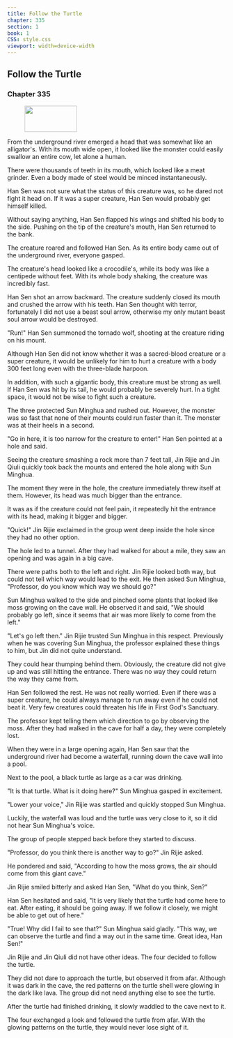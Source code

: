 ```yaml
---
title: Follow the Turtle
chapter: 335
section: 1
book: 1
CSS: style.css
viewport: width=device-width
---
```


## Follow the Turtle

### Chapter 335

<figure>
	<img src="../Images/gem.gif" alt="" id="gem" width="120" height="60" />
</figure>

From the underground river emerged a head that was somewhat like an alligator's. With its mouth wide open, it looked like the monster could easily swallow an entire cow, let alone a human.

There were thousands of teeth in its mouth, which looked like a meat grinder. Even a body made of steel would be minced instantaneously.

Han Sen was not sure what the status of this creature was, so he dared not fight it head on. If it was a super creature, Han Sen would probably get himself killed.

Without saying anything, Han Sen flapped his wings and shifted his body to the side. Pushing on the tip of the creature's mouth, Han Sen returned to the bank.

The creature roared and followed Han Sen. As its entire body came out of the underground river, everyone gasped.

The creature's head looked like a crocodile's, while its body was like a centipede without feet. With its whole body shaking, the creature was incredibly fast.

Han Sen shot an arrow backward. The creature suddenly closed its mouth and crushed the arrow with his teeth. Han Sen thought with terror, fortunately I did not use a beast soul arrow, otherwise my only mutant beast soul arrow would be destroyed.

"Run!" Han Sen summoned the tornado wolf, shooting at the creature riding on his mount.

Although Han Sen did not know whether it was a sacred-blood creature or a super creature, it would be unlikely for him to hurt a creature with a body 300 feet long even with the three-blade harpoon.

In addition, with such a gigantic body, this creature must be strong as well. If Han Sen was hit by its tail, he would probably be severely hurt. In a tight space, it would not be wise to fight such a creature.

The three protected Sun Minghua and rushed out. However, the monster was so fast that none of their mounts could run faster than it. The monster was at their heels in a second.

"Go in here, it is too narrow for the creature to enter!" Han Sen pointed at a hole and said.

Seeing the creature smashing a rock more than 7 feet tall, Jin Rijie and Jin Qiuli quickly took back the mounts and entered the hole along with Sun Minghua.

The moment they were in the hole, the creature immediately threw itself at them. However, its head was much bigger than the entrance.

It was as if the creature could not feel pain, it repeatedly hit the entrance with its head, making it bigger and bigger.

"Quick!" Jin Rijie exclaimed in the group went deep inside the hole since they had no other option.

The hole led to a tunnel. After they had walked for about a mile, they saw an opening and was again in a big cave.

There were paths both to the left and right. Jin Rijie looked both way, but could not tell which way would lead to the exit. He then asked Sun Minghua, "Professor, do you know which way we should go?"

Sun Minghua walked to the side and pinched some plants that looked like moss growing on the cave wall. He observed it and said, "We should probably go left, since it seems that air was more likely to come from the left."

"Let's go left then." Jin Rijie trusted Sun Minghua in this respect. Previously when he was covering Sun Minghua, the professor explained these things to him, but Jin did not quite understand.

They could hear thumping behind them. Obviously, the creature did not give up and was still hitting the entrance. There was no way they could return the way they came from.

Han Sen followed the rest. He was not really worried. Even if there was a super creature, he could always manage to run away even if he could not beat it. Very few creatures could threaten his life in First God's Sanctuary.

The professor kept telling them which direction to go by observing the moss. After they had walked in the cave for half a day, they were completely lost.

When they were in a large opening again, Han Sen saw that the underground river had become a waterfall, running down the cave wall into a pool.

Next to the pool, a black turtle as large as a car was drinking.

"It is that turtle. What is it doing here?" Sun Minghua gasped in excitement.

"Lower your voice," Jin Rijie was startled and quickly stopped Sun Minghua.

Luckily, the waterfall was loud and the turtle was very close to it, so it did not hear Sun Minghua's voice.

The group of people stepped back before they started to discuss.

"Professor, do you think there is another way to go?" Jin Rijie asked.

He pondered and said, "According to how the moss grows, the air should come from this giant cave."

Jin Rijie smiled bitterly and asked Han Sen, "What do you think, Sen?"

Han Sen hesitated and said, "It is very likely that the turtle had come here to eat. After eating, it should be going away. If we follow it closely, we might be able to get out of here."

"True! Why did I fail to see that?" Sun Minghua said gladly. "This way, we can observe the turtle and find a way out in the same time. Great idea, Han Sen!"

Jin Rijie and Jin Qiuli did not have other ideas. The four decided to follow the turtle.

They did not dare to approach the turtle, but observed it from afar. Although it was dark in the cave, the red patterns on the turtle shell were glowing in the dark like lava. The group did not need anything else to see the turtle.

After the turtle had finished drinking, it slowly waddled to the cave next to it.

The four exchanged a look and followed the turtle from afar. With the glowing patterns on the turtle, they would never lose sight of it.